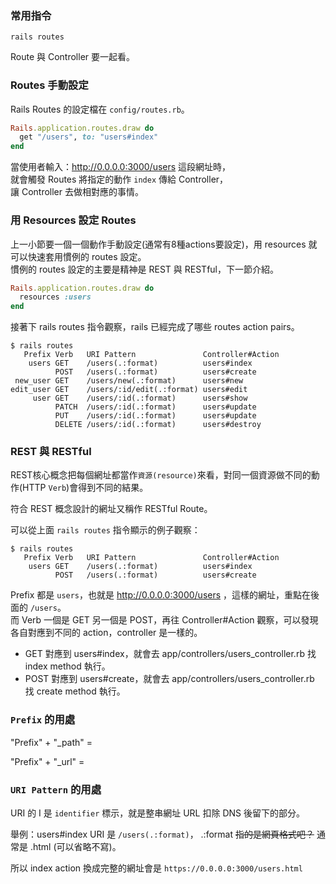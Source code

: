### 常用指令

```
rails routes
```

Route 與 Controller 要一起看。

### Routes 手動設定
Rails Routes 的設定檔在 `config/routes.rb`。

```rb
Rails.application.routes.draw do
  get "/users", to: "users#index"
end
```

當使用者輸入：http://0.0.0.0:3000/users 這段網址時，  
就會觸發 Routes 將指定的動作 `index` 傳給 Controller，  
讓 Controller 去做相對應的事情。

### 用 Resources 設定 Routes
上一小節要一個一個動作手動設定(通常有8種actions要設定)，用 resources 就可以快速套用慣例的 routes 設定。  
慣例的 routes 設定的主要是精神是 REST 與 RESTful，下一節介紹。

```rb
Rails.application.routes.draw do
  resources :users
end
```

接著下 rails routes 指令觀察，rails 已經完成了哪些 routes action pairs。

```
$ rails routes
   Prefix Verb   URI Pattern               Controller#Action
    users GET    /users(.:format)          users#index
          POST   /users(.:format)          users#create
 new_user GET    /users/new(.:format)      users#new
edit_user GET    /users/:id/edit(.:format) users#edit
     user GET    /users/:id(.:format)      users#show
          PATCH  /users/:id(.:format)      users#update
          PUT    /users/:id(.:format)      users#update
          DELETE /users/:id(.:format)      users#destroy
```

### REST 與 RESTful
REST核心概念把每個網址都當作`資源(resource)`來看，對同一個資源做不同的動作(HTTP `Verb`)會得到不同的結果。

符合 REST 概念設計的網址又稱作 RESTful Route。

可以從上面 `rails routes` 指令顯示的例子觀察：

```
$ rails routes
   Prefix Verb   URI Pattern               Controller#Action
    users GET    /users(.:format)          users#index
          POST   /users(.:format)          users#create
```

Prefix 都是 `users`，也就是 http://0.0.0.0:3000/users ，這樣的網址，重點在後面的 `/users`。  
而 Verb 一個是 GET 另一個是 POST，再往 Controller#Action 觀察，可以發現各自對應到不同的 action，controller 是一樣的。  
* GET   對應到 users#index，就會去 app/controllers/users_controller.rb 找 index method 執行。  
* POST  對應到 users#create，就會去 app/controllers/users_controller.rb 找 create method 執行。

### `Prefix` 的用處

"Prefix" + "\_path" =   

"Prefix" + "\_url" =

### `URI Pattern` 的用處
URI 的 I 是 `identifier` 標示，就是整串網址 URL 扣除 DNS 後留下的部分。

舉例：users#index URI 是 `/users(.:format)`， .:format ~~指的是網頁格式吧？~~ 通常是 .html (可以省略不寫)。

所以 index action 換成完整的網址會是 `https://0.0.0.0:3000/users.html`
